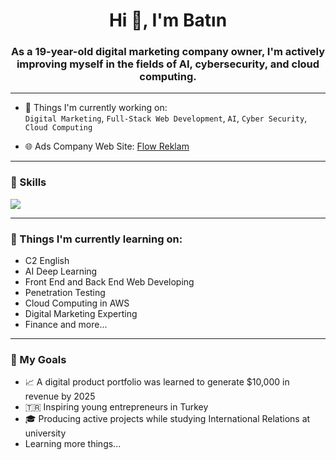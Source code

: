 <h1 align="center">Hi 👋, I'm Batın</h1>
<h3 align="center">As a 19-year-old digital marketing company owner, I'm actively improving myself in the fields of AI, cybersecurity, and cloud computing.</h3>

---

- 🚀 Things I'm currently working on:  
  `Digital Marketing`, `Full-Stack Web Development`, `AI`, `Cyber Security`, `Cloud Computing`

- 🌐 Ads Company Web Site: [Flow Reklam](https://flowreklam.com)

---

### 🚀 Skills
<img src="https://skillicons.dev/icons?i=python,js,nodejs,powershell,bash,php,debian,git,arduino,vscode" />

---

### 🧠 Things I'm currently learning on:
- C2 English
- AI Deep Learning
- Front End and Back End Web Developing
- Penetration Testing
- Cloud Computing in AWS
- Digital Marketing Experting
- Finance and more...

---

### 🎯 My Goals
- 📈 A digital product portfolio was learned to generate $10,000 in revenue by 2025
- 🇹🇷 Inspiring young entrepreneurs in Turkey
- 🎓 Producing active projects while studying International Relations at university
- Learning more things...
